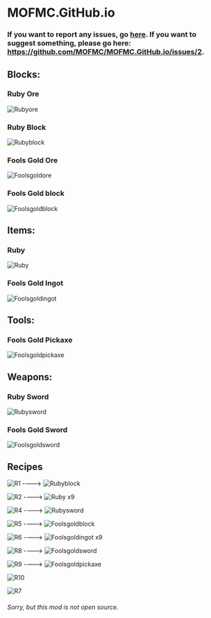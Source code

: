 # MOFMC.GitHub.io
### If you want to report any issues, go [here](https://github.com/MOFMC/MOFMC.GitHub.io/issues/1). If you want to suggest something, please go here: https://github.com/MOFMC/MOFMC.GitHub.io/issues/2.
## Blocks:
### Ruby Ore
![Rubyore](https://user-images.githubusercontent.com/83079004/115903280-66347a00-a431-11eb-9bb7-92c7ab8f5473.png)
### Ruby Block
![Rubyblock](https://user-images.githubusercontent.com/83079004/115903312-6b91c480-a431-11eb-9b37-b787e5c6a133.png)
### Fools Gold Ore
![Foolsgoldore](https://user-images.githubusercontent.com/83079004/115903345-73e9ff80-a431-11eb-8241-3908c19332f1.png)
### Fools Gold block
![Foolsgoldblock](https://user-images.githubusercontent.com/83079004/115903357-79474a00-a431-11eb-9987-cb196b35097f.png)
## Items:
### Ruby
![Ruby](https://user-images.githubusercontent.com/83079004/115903423-8cf2b080-a431-11eb-9405-3c52ef6c67a5.png)
### Fools Gold Ingot
![Foolsgoldingot](https://user-images.githubusercontent.com/83079004/115903459-99770900-a431-11eb-982f-cf0bca96c845.png)
## Tools:
### Fools Gold Pickaxe
![Foolsgoldpickaxe](https://user-images.githubusercontent.com/83079004/115903474-9e3bbd00-a431-11eb-9b01-b3c1d48e9434.png)
## Weapons:
### Ruby Sword
![Rubysword](https://user-images.githubusercontent.com/83079004/115903509-aa277f00-a431-11eb-867e-9f8429fb92c8.png)
### Fools Gold Sword
![Foolsgoldsword](https://user-images.githubusercontent.com/83079004/115903522-ae539c80-a431-11eb-8f00-498ee2901578.png)
## Recipes
![R1](https://user-images.githubusercontent.com/83079004/115977455-62464c00-a546-11eb-8e40-9c8966456d66.png) ----> ![Rubyblock](https://user-images.githubusercontent.com/83079004/115977461-7427ef00-a546-11eb-825c-7cd0ea399a5b.png)

![R2](https://user-images.githubusercontent.com/83079004/115977468-8dc93680-a546-11eb-81cb-4a35fb9a868c.png) ----> ![Ruby](https://user-images.githubusercontent.com/83079004/115977472-9588db00-a546-11eb-9b1e-84f9bbaa448c.png) x9

![R4](https://user-images.githubusercontent.com/83079004/115977475-a6d1e780-a546-11eb-9ca1-c24d64805b31.png) ----> ![Rubysword](https://user-images.githubusercontent.com/83079004/115977480-b0f3e600-a546-11eb-9a7e-6ab456a0cd03.png)

![R5](https://user-images.githubusercontent.com/83079004/115977482-b81af400-a546-11eb-8df6-c954e77b794e.png) ----> ![Foolsgoldblock](https://user-images.githubusercontent.com/83079004/115977485-be10d500-a546-11eb-9c47-94fe56dd2cf4.png)

![R6](https://user-images.githubusercontent.com/83079004/115977486-c36e1f80-a546-11eb-9da2-bb0799ad2b2e.png) ----> ![Foolsgoldingot](https://user-images.githubusercontent.com/83079004/115977492-cbc65a80-a546-11eb-8c41-688b1852444a.png) x9

![R8](https://user-images.githubusercontent.com/83079004/115977497-d385ff00-a546-11eb-8a7c-8b985ab9664d.png) ----> ![Foolsgoldsword](https://user-images.githubusercontent.com/83079004/115977504-e1d41b00-a546-11eb-891a-2190a1477d63.png)

![R9](https://user-images.githubusercontent.com/83079004/115977498-d84ab300-a546-11eb-91b9-e732e65b767c.png) ----> ![Foolsgoldpickaxe](https://user-images.githubusercontent.com/83079004/115977508-ea2c5600-a546-11eb-803d-68c0aea2d8c5.png)

![R10](https://user-images.githubusercontent.com/83079004/115977520-003a1680-a547-11eb-9e94-f25f66c203b0.png)

![R7](https://user-images.githubusercontent.com/83079004/115977513-f7494500-a546-11eb-8a7c-a041cd5ec4dd.png)

###### Sorry, but this mod is not open source.

